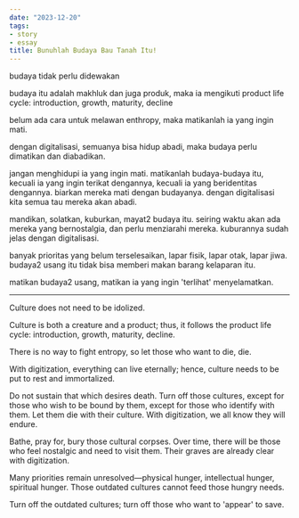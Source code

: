 ```yaml
---
date: "2023-12-20"
tags:
- story
- essay
title: Bunuhlah Budaya Bau Tanah Itu!
---
```


budaya tidak perlu didewakan

budaya itu adalah makhluk dan juga produk, maka ia mengikuti product life cycle: introduction, growth, maturity, decline

belum ada cara untuk melawan enthropy, maka matikanlah ia yang ingin mati.

dengan digitalisasi, semuanya bisa hidup abadi, maka budaya perlu dimatikan dan diabadikan.

jangan menghidupi ia yang ingin mati. matikanlah budaya-budaya itu, kecuali ia yang ingin terikat dengannya, kecuali ia yang beridentitas dengannya. biarkan mereka mati dengan budayanya. dengan digitalisasi kita semua tau mereka akan abadi. 

mandikan, solatkan, kuburkan, mayat2 budaya itu. seiring waktu akan ada mereka yang bernostalgia, dan perlu menziarahi mereka. kuburannya sudah jelas dengan digitalisasi.

banyak prioritas yang belum terselesaikan, lapar fisik, lapar otak, lapar jiwa. budaya2 usang itu tidak bisa memberi makan barang kelaparan itu.

matikan budaya2 usang, matikan ia yang ingin 'terlihat' menyelamatkan.

---
Culture does not need to be idolized.

Culture is both a creature and a product; thus, it follows the product life cycle: introduction, growth, maturity, decline.

There is no way to fight entropy, so let those who want to die, die.

With digitization, everything can live eternally; hence, culture needs to be put to rest and immortalized.

Do not sustain that which desires death. Turn off those cultures, except for those who wish to be bound by them, except for those who identify with them. Let them die with their culture. With digitization, we all know they will endure.

Bathe, pray for, bury those cultural corpses. Over time, there will be those who feel nostalgic and need to visit them. Their graves are already clear with digitization.

Many priorities remain unresolved—physical hunger, intellectual hunger, spiritual hunger. Those outdated cultures cannot feed those hungry needs.

Turn off the outdated cultures; turn off those who want to 'appear' to save.